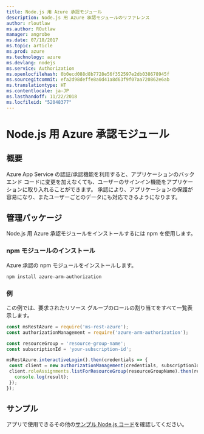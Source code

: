 ```yaml
---
title: Node.js 用 Azure 承認モジュール
description: Node.js 用 Azure 承認モジュールのリファレンス
author: rloutlaw
ms.author: ROutlaw
manager: angrobe
ms.date: 07/18/2017
ms.topic: article
ms.prod: azure
ms.technology: azure
ms.devlang: nodejs
ms.service: Authorization
ms.openlocfilehash: 0b0ecd088d8b7728e56f352597e2db038678945f
ms.sourcegitcommit: efa2d98deffe8a0d41a8d63f9f07aa720862e6ab
ms.translationtype: HT
ms.contentlocale: ja-JP
ms.lasthandoff: 11/22/2018
ms.locfileid: "52048377"
---
```

# <a name="azure-authorization-modules-for-nodejs"></a>Node.js 用 Azure 承認モジュール

## <a name="overview"></a>概要

Azure App Service の認証/承認機能を利用すると、アプリケーションのバックエンド コードに変更を加えなくても、ユーザーのサインイン機能をアプリケーションに取り入れることができます。 承認により、アプリケーションの保護が容易になり、またユーザーごとのデータにも対応できるようになります。

## <a name="management-package"></a>管理パッケージ

Node.js 用 Azure 承認モジュールをインストールするには npm を使用します。

### <a name="install-the-npm-module"></a>npm モジュールのインストール

Azure 承認の npm モジュールをインストールします。

```bash
npm install azure-arm-authorization
```

### <a name="example"></a>例

この例では、要求されたリソース グループのロールの割り当てをすべて一覧表示します。

```javascript
const msRestAzure = require('ms-rest-azure');
const authorizationManagement = require('azure-arm-authorization');

const resourceGroup = 'resource-group-name';
const subscriptionId = 'your-subscription-id';

msRestAzure.interactiveLogin().then(credentials => {
 const client = new authorizationManagement(credentials, subscriptionId);
 client.roleAssignments.listForResourceGroup(resourceGroupName).then(result => {
   console.log(result);
 });
});
```

## <a name="samples"></a>サンプル

アプリで使用できるその他の[サンプル Node.js コード](https://azure.microsoft.com/resources/samples/?platform=nodejs)を確認してください。
